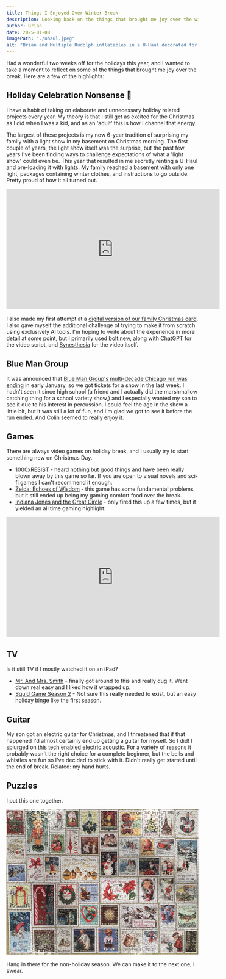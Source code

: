 ```yaml
---
title: Things I Enjoyed Over Winter Break
description: Looking back on the things that brought me joy over the winter break.
author: Brian
date: 2025-01-08
imagePath: "./uhaul.jpeg"
alt: "Brian and Multiple Rudolph inflatables in a U-Haul decorated for the holidays."
---
```


Had a wonderful two weeks off for the holidays this year, and I wanted to take a moment to reflect on some of the things that brought me joy over the break. Here are a few of the highlights:

## Holiday Celebration Nonsense 🎄

I have a habit of taking on elaborate and unnecessary holiday related projects every year. My theory is that I still get as excited for the Christmas as I did when I was a kid, and as an 'adult' this is how I channel that energy.

The largest of these projects is my now 6-year tradition of surprising my family with a light show in my basement on Christmas morning. The first couple of years, the light show itself was the surprise, but the past few years I've been finding ways to challenge expectations of what a 'light show' could even be. This year that resulted in me secretly renting a U-Haul and pre-loading it with lights. My family reached a basement with only one light, packages containing winter clothes, and instructions to go outside. Pretty proud of how it all turned out.

<iframe width="560" height="315" src="https://www.youtube.com/embed/A66dFP40ItU?si=f8GdG3rgiLLZRz7W" title="YouTube video player" frameborder="0" allow="accelerometer; autoplay; clipboard-write; encrypted-media; gyroscope; picture-in-picture; web-share" referrerpolicy="strict-origin-when-cross-origin" allowfullscreen></iframe>

I also made my first attempt at a [digital version of our family Christmas card](https://holiday.campperry.fun/). I also gave myself the additional challenge of trying to make it from scratch using exclusively AI tools. I'm hoping to write about the experience in more detail at some point, but I primarily used [bolt.new](https://bolt.new/), along with [ChatGPT](https://chatgpt.com/) for the video script, and [Synesthesia](https://www.synthesia.io/) for the video itself.

## Blue Man Group

It was announced that [Blue Man Group's multi-decade Chicago run was ending](https://blockclubchicago.org/2025/01/07/a-funeral-for-the-blue-man-group-chicago-says-farewell-to-iconic-performance-troupe/) in early January, so we got tickets for a show in the last week. I hadn't seen it since high school (a friend and I actually did the marshmallow catching thing for a school variety show,) and I especially wanted my son to see it due to his interest in percussion. I could feel the age in the show a little bit, but it was still a lot of fun, and I'm glad we got to see it before the run ended. And Colin seemed to really enjoy it.

## Games

There are always video games on holiday break, and I usually try to start something new on Christmas Day.

- [1000xRESIST](https://www.nintendo.com/us/store/products/1000xresist-switch/) - heard nothing but good things and have been really blown away by this game so far. If you are open to visual novels and sci-fi games I can't recommend it enough.
- [Zelda: Echoes of Wisdom](https://www.nintendo.com/us/store/products/the-legend-of-zelda-echoes-of-wisdom-switch/?srsltid=AfmBOoofjjHw1sJ2Cm_x17xfGsnjt) - this game has some fundamental problems, but it still ended up being my gaming comfort food over the break.
- [Indiana Jones and the Great Circle](https://indianajones.bethesda.net/en-US) - only fired this up a few times, but it yielded an all time gaming highlight:

<iframe width="560" height="315" src="https://www.youtube.com/embed/BBkp7hFnUio?si=NJLSo_dofTA5_Fsd" title="YouTube video player" frameborder="0" allow="accelerometer; autoplay; clipboard-write; encrypted-media; gyroscope; picture-in-picture; web-share" referrerpolicy="strict-origin-when-cross-origin" allowfullscreen></iframe>

## TV

Is it still TV if I mostly watched it on an iPad?

- [Mr. And Mrs. Smith](https://www.imdb.com/title/tt14044212/) - finally got around to this and really dug it. Went down real easy and I liked how it wrapped up.
- [Squid Game Season 2](https://www.imdb.com/title/tt10919420/episodes/?season=2) - Not sure this really needed to exist, but an easy holiday binge like the first season.

## Guitar

My son got an electric guitar for Christmas, and I threatened that if that happened I'd almost certainly end up getting a guitar for myself. So I did! I splurged on [this tech enabled electric acoustic](https://www.lavamusic.com/lava-me-4-spruce). For a variety of reasons it probably wasn't the right choice for a complete beginner, but the bells and whistles are fun so I've decided to stick with it. Didn't really get started until the end of break. Related: my hand hurts.

## Puzzles

I put this one together.

![50 States US Stamps Puzzle](./stamp_puzzle.jpg)

Hang in there for the non-holiday season. We can make it to the next one, I swear.

